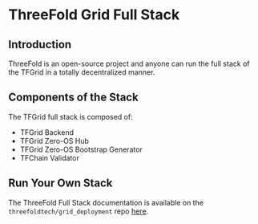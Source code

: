 <h1> ThreeFold Grid Full Stack </h1>

## Introduction

ThreeFold is an open-source project and anyone can run the full stack of the TFGrid in a totally decentralized manner. 

## Components of the Stack

The TFGrid full stack is composed of:

- TFGrid Backend
- TFGrid Zero-OS Hub
- TFGrid Zero-OS Bootstrap Generator
- TFChain Validator

## Run Your Own Stack

The ThreeFold Full Stack documentation is available on the `threefoldtech/grid_deployment` repo [here](https://github.com/threefoldtech/grid_deployment).